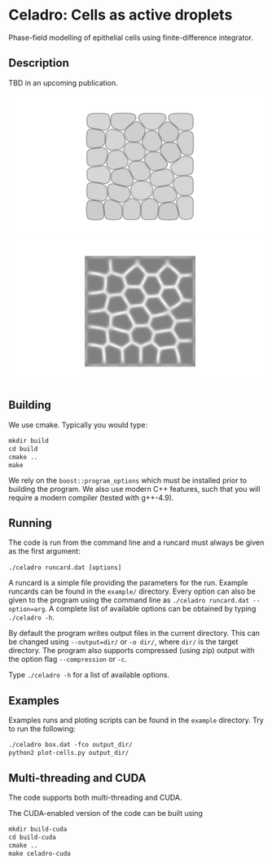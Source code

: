 # Celadro: Cells as active droplets

Phase-field modelling of epithelial cells using finite-difference integrator.

## Description

TBD in an upcoming publication.

![screenshot1](examples/cells.png) ![screenshot2](examples/interfaces.png)

## Building

We use cmake. Typically you would type:
```
mkdir build
cd build
cmake ..
make
```

We rely on the `boost::program_options` which must be installed prior to
building the program. We also use modern C++ features, such that you will
require a modern compiler (tested with g++-4.9).

## Running

The code is run from the command line and a runcard must always be given as the
first argument:

`./celadro runcard.dat [options]`

A runcard is a simple file providing the parameters for the run. Example
runcards can be found in the `example/` directory. Every option can also be
given to the program using the command line as `./celadro runcard.dat --option=arg`.
A complete list of available options can be obtained by typing `./celadro -h`.

By default the program writes output files in the current directory. This can be
changed using `--output=dir/` or `-o dir/`, where `dir/` is the target
directory. The program also supports compressed (using zip) output with the option
flag `--compression` or `-c`.

Type `./celadro -h` for a list of available options.

## Examples

Examples runs and ploting scripts can be found in the `example` directory. Try
to run the following:

```
./celadro box.dat -fco output_dir/
python2 plot-cells.py output_dir/
```

## Multi-threading and CUDA

The code supports both multi-threading and CUDA.

The CUDA-enabled version of the code can be built using
```
mkdir build-cuda
cd build-cuda
cmake ..
make celadro-cuda
```
